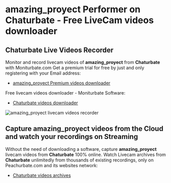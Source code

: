 # amazing_proyect Performer on Chaturbate - Free LiveCam videos downloader

## Chaturbate Live Videos Recorder

Monitor and record livecam videos of **amazing_proyect** from **Chaturbate** with Moniturbate.com
Get a premium trial for free by just and only registering with your Email address:
* [amazing_proyect Premium videos downloader](https://moniturbate.com/request-demo-licence-key.html)

Free livecam videos downloader - Moniturbate Software:
* [Chaturbate videos downloader](https://moniturbate.com/moniturbate-download-software.html)

![amazing_proyect livecam videos recorder](https://peachurnet.com/templates/moniturbate-software.png)


## Capture amazing_proyect videos from the Cloud and watch your recordings on Streaming

Without the need of downloading a software, capture **amazing_proyect** livecam videos from **Chaturbate** 100% online.
Watch Livecam archives from **Chaturbate** unlimitedly from thousands of existing recordings, only on Peachurbate.com and its websites network:
* [Chaturbate videos archives](https://peachurnet.com/)